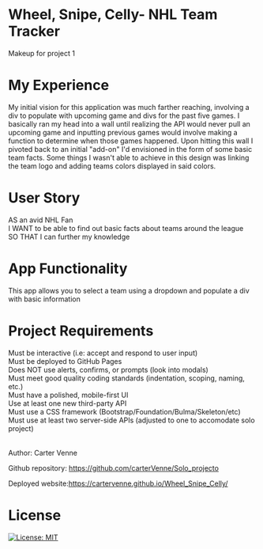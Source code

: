 # Wheel, Snipe, Celly- NHL Team Tracker
Makeup for project 1

# My Experience
My initial vision for this application was much farther reaching, involving a div to populate with upcoming game and divs for the past five games. I basically ran my head into a wall until realizing the API would never pull an upcoming game and inputting previous games would involve making a function to determine when those games happened. Upon hitting this wall I pivoted back to an initial "add-on" I'd envisioned in the form of some basic team facts.
Some things I wasn't able to achieve in this design was linking the team logo and adding teams colors displayed in said colors.

# User Story
AS an avid NHL Fan <br>
I WANT to be able to find out basic facts about teams around the league<br>
SO THAT I can further my knowledge <br>

# App Functionality
This app allows you to select a team using a dropdown and populate a div with basic information

# Project Requirements
Must be interactive (i.e: accept and respond to user input) <br>
Must be deployed to GitHub Pages <br>
Does NOT use alerts, confirms, or prompts (look into modals) <br>
Must meet good quality coding standards (indentation, scoping, naming, etc.) <br>
Must have a polished, mobile-first UI <br>
Use at least one new third-party API <br>
Must use a CSS framework (Bootstrap/Foundation/Bulma/Skeleton/etc) <br>
Must use at least two server-side APIs (adjusted to one to accomodate solo project) <br>

######
Author: Carter Venne

Github repository: https://github.com/carterVenne/Solo_projecto

Deployed website:https://cartervenne.github.io/Wheel_Snipe_Celly/

# License
 [![License: MIT](https://img.shields.io/badge/License-MIT-yellow.svg)](https://opensource.org/licenses/MIT)